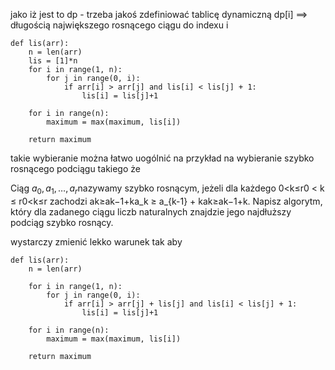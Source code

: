 jako iż jest to dp - trzeba jakoś zdefiniować tablicę dynamiczną
dp\[i]  ==> długością największego rosnącego ciągu do indexu i

```
def lis(arr):  
    n = len(arr)  
	lis = [1]*n
    for i in range(1, n): 
        for j in range(0, i):  
            if arr[i] > arr[j] and lis[i] < lis[j] + 1:  
                lis[i] = lis[j]+1  
    
	for i in range(n):  
        maximum = max(maximum, lis[i])  
  
    return maximum
```

takie wybieranie można łatwo uogólnić na przykład na wybieranie szybko rosnącego podciągu takiego że

Ciąg $a_0,a_1,\ldots, a_r$​ nazywamy szybko rosnącym, jeżeli dla każdego 0<k≤r0 < k $\leq$ r0<k≤r zachodzi ak≥ak−1+ka_k $\geq$ a_{k-1} + kak​≥ak−1​+k. Napisz algorytm, który dla zadanego ciągu liczb naturalnych znajdzie jego najdłuższy podciąg szybko rosnący.

wystarczy zmienić lekko warunek tak aby 

```
def lis(arr):  
    n = len(arr)  
  
    for i in range(1, n): 
        for j in range(0, i):  
            if arr[i] > arr[j] + lis[j] and lis[i] < lis[j] + 1:  
                lis[i] = lis[j]+1  
    
	for i in range(n):  
        maximum = max(maximum, lis[i])  
  
    return maximum
```
